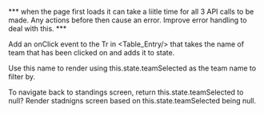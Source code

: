 *** when the page first loads it can take a liitle time for all 3 API calls to be made. Any actions before then cause an error. Improve error handling to deal with this. *** 



Add an onClick event to the Tr in <Table_Entry/> that takes the name of team that has been clicked on and adds it to state.

Use this name to render <Matches/> using this.state.teamSelected as the team name to filter by. 

To navigate back to standings screen, return this.state.teamSelected to null? Render stadnigns screen based on this.state.teamSelected being null.
